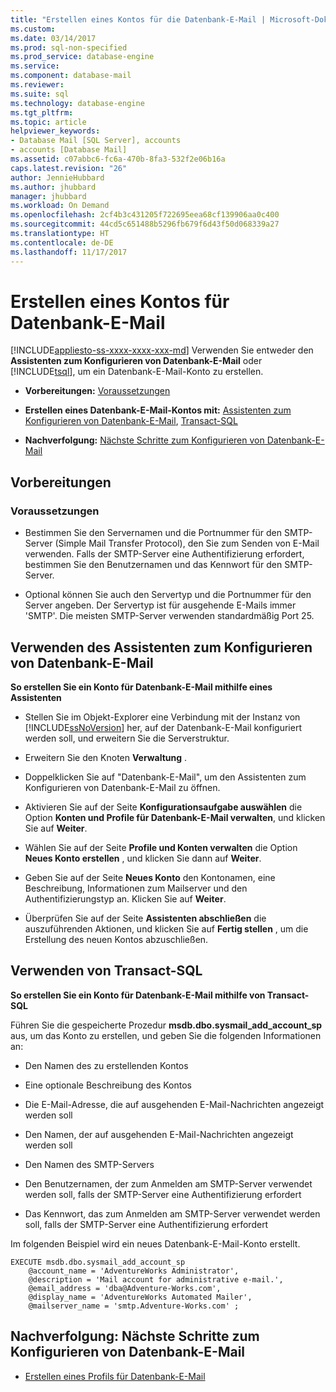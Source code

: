 ```yaml
---
title: "Erstellen eines Kontos für die Datenbank-E-Mail | Microsoft-Dokumentation"
ms.custom: 
ms.date: 03/14/2017
ms.prod: sql-non-specified
ms.prod_service: database-engine
ms.service: 
ms.component: database-mail
ms.reviewer: 
ms.suite: sql
ms.technology: database-engine
ms.tgt_pltfrm: 
ms.topic: article
helpviewer_keywords:
- Database Mail [SQL Server], accounts
- accounts [Database Mail]
ms.assetid: c07abbc6-fc6a-470b-8fa3-532f2e06b16a
caps.latest.revision: "26"
author: JennieHubbard
ms.author: jhubbard
manager: jhubbard
ms.workload: On Demand
ms.openlocfilehash: 2cf4b3c431205f722695eea68cf139906aa0c400
ms.sourcegitcommit: 44cd5c651488b5296fb679f6d43f50d068339a27
ms.translationtype: HT
ms.contentlocale: de-DE
ms.lasthandoff: 11/17/2017
---
```

# <a name="create-a-database-mail-account"></a>Erstellen eines Kontos für Datenbank-E-Mail
[!INCLUDE[appliesto-ss-xxxx-xxxx-xxx-md](../../includes/appliesto-ss-xxxx-xxxx-xxx-md.md)] Verwenden Sie entweder den **Assistenten zum Konfigurieren von Datenbank-E-Mail** oder [!INCLUDE[tsql](../../includes/tsql-md.md)], um ein Datenbank-E-Mail-Konto zu erstellen.  
  
-   **Vorbereitungen:**  [Voraussetzungen](#Prerequisites)  
  
-   **Erstellen eines Datenbank-E-Mail-Kontos mit:**  [Assistenten zum Konfigurieren von Datenbank-E-Mail](#SSMSProcedure), [Transact-SQL](#TsqlProcedure)  
  
-   **Nachverfolgung:**  [Nächste Schritte zum Konfigurieren von Datenbank-E-Mail](#FollowUp)  
  
##  <a name="BeforeYouBegin"></a> Vorbereitungen  
  
###  <a name="Prerequisites"></a> Voraussetzungen  
  
-   Bestimmen Sie den Servernamen und die Portnummer für den SMTP-Server (Simple Mail Transfer Protocol), den Sie zum Senden von E-Mail verwenden. Falls der SMTP-Server eine Authentifizierung erfordert, bestimmen Sie den Benutzernamen und das Kennwort für den SMTP-Server.  
  
-   Optional können Sie auch den Servertyp und die Portnummer für den Server angeben. Der Servertyp ist für ausgehende E-Mails immer 'SMTP'. Die meisten SMTP-Server verwenden standardmäßig Port 25.  
  
##  <a name="SSMSProcedure"></a> Verwenden des Assistenten zum Konfigurieren von Datenbank-E-Mail  
 **So erstellen Sie ein Konto für Datenbank-E-Mail mithilfe eines Assistenten**  
  
-   Stellen Sie im Objekt-Explorer eine Verbindung mit der Instanz von [!INCLUDE[ssNoVersion](../../includes/ssnoversion-md.md)] her, auf der Datenbank-E-Mail konfiguriert werden soll, und erweitern Sie die Serverstruktur.  
  
-   Erweitern Sie den Knoten **Verwaltung** .  
  
-   Doppelklicken Sie auf "Datenbank-E-Mail", um den Assistenten zum Konfigurieren von Datenbank-E-Mail zu öffnen.  
  
-   Aktivieren Sie auf der Seite **Konfigurationsaufgabe auswählen** die Option **Konten und Profile für Datenbank-E-Mail verwalten**, und klicken Sie auf **Weiter**.  
  
-   Wählen Sie auf der Seite **Profile und Konten verwalten** die Option **Neues Konto erstellen** , und klicken Sie dann auf **Weiter**.  
  
-   Geben Sie auf der Seite **Neues Konto** den Kontonamen, eine Beschreibung, Informationen zum Mailserver und den Authentifizierungstyp an. Klicken Sie auf **Weiter**.  
  
-   Überprüfen Sie auf der Seite **Assistenten abschließen** die auszuführenden Aktionen, und klicken Sie auf **Fertig stellen** , um die Erstellung des neuen Kontos abzuschließen.  
  
##  <a name="TsqlProcedure"></a> Verwenden von Transact-SQL  
 **So erstellen Sie ein Konto für Datenbank-E-Mail mithilfe von Transact-SQL**  
  
 Führen Sie die gespeicherte Prozedur **msdb.dbo.sysmail_add_account_sp** aus, um das Konto zu erstellen, und geben Sie die folgenden Informationen an:  
  
-   Den Namen des zu erstellenden Kontos  
  
-   Eine optionale Beschreibung des Kontos  
  
-   Die E-Mail-Adresse, die auf ausgehenden E-Mail-Nachrichten angezeigt werden soll  
  
-   Den Namen, der auf ausgehenden E-Mail-Nachrichten angezeigt werden soll  
  
-   Den Namen des SMTP-Servers  
  
-   Den Benutzernamen, der zum Anmelden am SMTP-Server verwendet werden soll, falls der SMTP-Server eine Authentifizierung erfordert  
  
-   Das Kennwort, das zum Anmelden am SMTP-Server verwendet werden soll, falls der SMTP-Server eine Authentifizierung erfordert  
  
 Im folgenden Beispiel wird ein neues Datenbank-E-Mail-Konto erstellt.  
  
```  
EXECUTE msdb.dbo.sysmail_add_account_sp  
    @account_name = 'AdventureWorks Administrator',  
    @description = 'Mail account for administrative e-mail.',  
    @email_address = 'dba@Adventure-Works.com',  
    @display_name = 'AdventureWorks Automated Mailer',  
    @mailserver_name = 'smtp.Adventure-Works.com' ;  
```  
  
##  <a name="FollowUp"></a> Nachverfolgung: Nächste Schritte zum Konfigurieren von Datenbank-E-Mail  
  
-   [Erstellen eines Profils für Datenbank-E-Mail](../../relational-databases/database-mail/create-a-database-mail-profile.md)  
  
  
